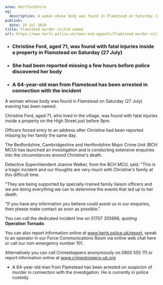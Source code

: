 ```yaml
area: Hertfordshire
og:
  description: A woman whose body was found in Flamstead on Saturday (27 July) evening has been named.
publish:
  date: 29 Jul 2019
title: Flamstead murder victim named
url: https://www.herts.police.uk/news-and-appeals/flamstead-murder-victim-named-0567
```

* ### Christine Ford, aged 71, was found with fatal injuries inside a property in Flamstead on Saturday (27 July)

 * ### She had been reported missing a few hours before police discovered her body

 * ### A 64-year-old man from Flamstead has been arrested in connection with the incident

A woman whose body was found in Flamstead on Saturday (27 July) evening has been named.

Christine Ford, aged 71, who lived in the village, was found with fatal injuries inside a property on the High Street just before 9pm.

Officers forced entry to an address after Christine had been reported missing by her family the same day.

The Bedfordshire, Cambridgeshire and Hertfordshire Major Crime Unit (BCH MCU) has launched an investigation and is conducting extensive enquiries into the circumstances around Christine's death.

Detective Superintendent Joanne Walker, from the BCH MCU, said: "This is a tragic incident and our thoughts are very much with Christine's family at this difficult time.

"They are being supported by specially-trained family liaison officers and we are doing everything we can to determine the events that led up to her death.

"If you have any information you believe could assist us in our enquiries, then please make contact as soon as possible."

You can call the dedicated incident line on 01707 355666, quoting **Operation Tornado**.

You can also report information online at www.herts.police.uk/report, speak to an operator in our Force Communications Room via online web chat here or call our non-emergency number 101.

Alternatively you can call Crimestoppers anonymously on 0800 555 111 or report information online at www.crimestoppers-uk.org

 * A 64-year-old man from Flamstead has been arrested on suspicion of murder in connection with the investigation. He is currently in police custody.
